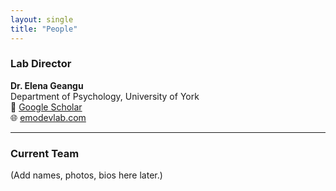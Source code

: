 ```yaml
---
layout: single
title: "People"
---
```


### Lab Director
**Dr. Elena Geangu**  
Department of Psychology, University of York  
📄 [Google Scholar](https://scholar.google.co.uk/citations?user=xj3vongAAAAJ)  
🌐 [emodevlab.com](https://emodevlab.com)

---

### Current Team
(Add names, photos, bios here later.)
